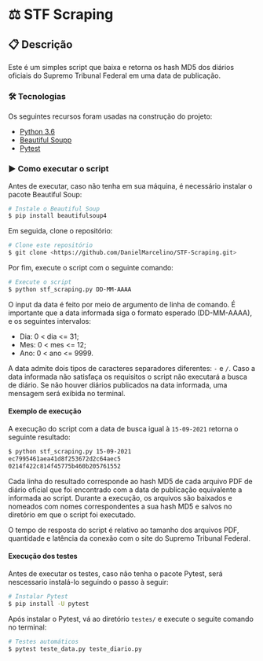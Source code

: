 # ⚖️ STF Scraping

## 📋️ Descrição

Este é um simples script que baixa e retorna os hash MD5 dos diários oficiais do Supremo Tribunal Federal em uma data de publicação.

### 🛠 Tecnologias

Os seguintes recursos foram usadas na construção do projeto:
- [Python 3.6](https://www.python.org/downloads/release/python-360/)
- [Beautiful Soupp](https://www.crummy.com/software/BeautifulSoup/bs4/doc/)
- [Pytest](https://docs.pytest.org/en/6.2.x/)


### ▶️ Como executar o script
Antes de executar, caso não tenha em sua máquina, é necessário instalar o pacote Beautiful Soup:
```bash
# Instale o Beautiful Soup
$ pip install beautifulsoup4
```
Em seguida, clone o repositório:

```bash
# Clone este repositório
$ git clone <https://github.com/DanielMarcelino/STF-Scraping.git>
```

Por fim, execute o script com o seguinte comando:

```bash
# Execute o script
$ python stf_scraping.py DD-MM-AAAA
```
O input da data é feito por meio de argumento de linha de comando. É importante que a data informada siga o formato esperado (DD-MM-AAAA), e os seguintes intervalos:
- Dia: 0 < dia <= 31;
- Mes: 0 < mes <= 12;
- Ano: 0 < ano <= 9999.

A data admite dois tipos de caracteres separadores diferentes: `-` e `/`. Caso a data informada não satisfaça os requisitos o script não executará a busca de diário. Se não houver diários publicados na data informada, uma mensagem será exibida no terminal.
#### Exemplo de execução
A execução do script com a data de busca igual à `15-09-2021` retorna o seguinte resultado:
```bash
$ python stf_scraping.py 15-09-2021
ec7995461aea41d8f253672d2c64aec5
0214f422c814f45775b460b205761552
```

Cada linha do resultado corresponde ao hash MD5 de cada arquivo PDF de diário oficial que foi encontrado com a data de publicação equivalente a informada ao script. Durante a execução, os arquivos são baixados e nomeados com nomes correspondentes a sua hash MD5 e salvos no diretório em que o script foi executado.

O tempo de resposta do script é relativo ao tamanho dos arquivos PDF, quantidade e latência da conexão com o site do Supremo Tribunal Federal.


#### Execução dos testes
Antes de executar os testes, caso não tenha o pacote Pytest,  será nescessario instalá-lo seguindo o passo à seguir:
```bash
# Instalar Pytest
$ pip install -U pytest
```
Após instalar o Pytest, vá ao diretório `testes/` e execute o seguite comando no terminal: 
```bash
# Testes automáticos
$ pytest teste_data.py teste_diario.py 
```



